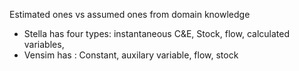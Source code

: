 Estimated ones vs assumed ones from domain knowledge
- Stella has four types: instantaneous C&E, Stock, flow, calculated variables, 
- Vensim has : Constant, auxilary variable, flow, stock
